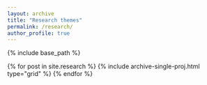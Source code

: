 ```yaml
---
layout: archive
title: "Research themes"
permalink: /research/
author_profile: true
---
```

{% include base_path %}

<div class="grid">
  <div class="wrapper">
    {% for post in site.research %}
      {% include archive-single-proj.html type="grid" %}
    {% endfor %}
  </div>
</div>
